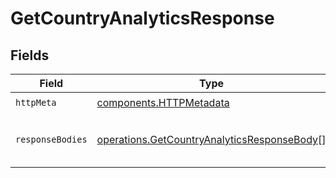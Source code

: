 # GetCountryAnalyticsResponse


## Fields

| Field                                                                                                      | Type                                                                                                       | Required                                                                                                   | Description                                                                                                |
| ---------------------------------------------------------------------------------------------------------- | ---------------------------------------------------------------------------------------------------------- | ---------------------------------------------------------------------------------------------------------- | ---------------------------------------------------------------------------------------------------------- |
| `httpMeta`                                                                                                 | [components.HTTPMetadata](../../models/components/httpmetadata.md)                                         | :heavy_check_mark:                                                                                         | N/A                                                                                                        |
| `responseBodies`                                                                                           | [operations.GetCountryAnalyticsResponseBody](../../models/operations/getcountryanalyticsresponsebody.md)[] | :heavy_minus_sign:                                                                                         | The top countries by number of clicks                                                                      |